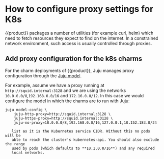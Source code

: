 # How to configure proxy settings for K8s

{{product}} packages a number of utilities (for example curl, helm) which need
to fetch resources they expect to find on the internet. In a constrained
network environment, such access is usually controlled through proxies.

## Add proxy configuration for the k8s charms

For the charm deployments of {{product}}, Juju manages proxy
configuration through the [Juju model].

For example, assume we have a proxy running at `http://squid.internal:3128` and
we are using the networks `10.0.0.0/8`,`192.168.0.0/16` and `172.16.0.0/12`. In
this case we would configure the model in which the charms are to run with
Juju:

```
juju model-config \
    juju-http-proxy=http://squid.internal:3128 \
    juju-https-proxy=http://squid.internal:3128 \
    juju-no-proxy=10.0.0.0/8,192.168.0.0/16,127.0.0.1,10.152.183.0/24
```

```{note} The **10.152.183.0/24** CIDR needs to be covered in the juju-no-proxy
   list as it is the Kubernetes service CIDR. Without this no pods will be
   able to reach the cluster's kubernetes-api. You should also exclude the range
   used by pods (which defaults to **10.1.0.0/16**) and any required
   local networks.
```

<!-- LINKS -->

[Juju model]: https://juju.is/docs/juju/model
